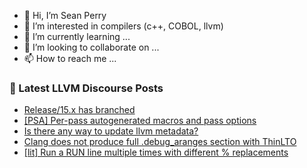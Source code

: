- 👋 Hi, I’m Sean Perry
- 👀 I’m interested in compilers (c++, COBOL, llvm)
- 🌱 I’m currently learning ...
- 💞️ I’m looking to collaborate on ...
- 📫 How to reach me ...

<!---
s66perry/s66perry is a ✨ special ✨ repository because its `README.md` (this file) appears on your GitHub profile.
You can click the Preview link to take a look at your changes.
--->
### 📕 Latest LLVM Discourse Posts

<!-- DISCOURSE-LLVM:START -->
- [Release/15.x has branched](https://discourse.llvm.org/t/release-15-x-has-branched/64095#post_15)
- [[PSA] Per-pass autogenerated macros and pass options](https://discourse.llvm.org/t/psa-per-pass-autogenerated-macros-and-pass-options/64998#post_1)
- [Is there any way to update llvm metadata?](https://discourse.llvm.org/t/is-there-any-way-to-update-llvm-metadata/64988#post_2)
- [Clang does not produce full .debug_aranges section with ThinLTO](https://discourse.llvm.org/t/clang-does-not-produce-full-debug-aranges-section-with-thinlto/64898#post_11)
- [[lit] Run a RUN line multiple times with different % replacements](https://discourse.llvm.org/t/lit-run-a-run-line-multiple-times-with-different-replacements/64932#post_14)
<!-- DISCOURSE-LLVM:END -->
